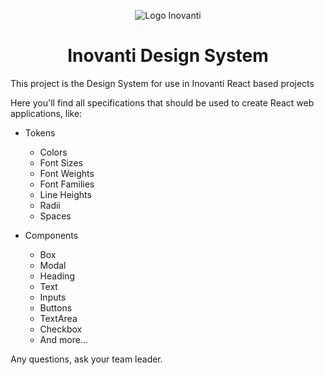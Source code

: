 <p align="center">
  <img src="./.vscode/logo-dark.png" alt="Logo Inovanti">
</p>

<h1 align="center">
  Inovanti Design System
</h1>

This project is the Design System for use in Inovanti React based projects

Here you'll find all specifications that should be used to create React web applications, like:

- Tokens
    - Colors
    - Font Sizes
    - Font Weights
    - Font Families
    - Line Heights
    - Radii
    - Spaces

- Components
    - Box
    - Modal
    - Heading
    - Text
    - Inputs
    - Buttons
    - TextArea
    - Checkbox
    - And more...

Any questions, ask your team leader.